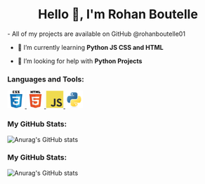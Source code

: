 <h1 align="center">Hello 👋, I'm Rohan Boutelle</h1>
- All of my projects are available on GitHub @rohanboutelle01

- 🌱 I’m currently learning **Python JS CSS and HTML**

- 🤝 I’m looking for help with **Python Projects**


<h3 align="left">Languages and Tools:</h3>
<p align="left"> <a href="https://www.w3schools.com/css/" target="_blank" rel="noreferrer"> <img src="https://raw.githubusercontent.com/devicons/devicon/master/icons/css3/css3-original-wordmark.svg" alt="css3" width="40" height="40"/> </a> <a href="https://www.w3.org/html/" target="_blank" rel="noreferrer"> <img src="https://raw.githubusercontent.com/devicons/devicon/master/icons/html5/html5-original-wordmark.svg" alt="html5" width="40" height="40"/> </a> <a href="https://developer.mozilla.org/en-US/docs/Web/JavaScript" target="_blank" rel="noreferrer"> <img src="https://raw.githubusercontent.com/devicons/devicon/master/icons/javascript/javascript-original.svg" alt="javascript" width="40" height="40"/> </a> <a href="https://www.python.org" target="_blank" rel="noreferrer"> <img src="https://raw.githubusercontent.com/devicons/devicon/master/icons/python/python-original.svg" alt="python" width="40" height="40"/> </a> </p>


<h3 align="left">My GitHub Stats:</h3>

![Anurag's GitHub stats](https://github-readme-stats.vercel.app/api?username=rohanboutelle01&show_icons=true&theme=transparent)

<h3 align="left">My GitHub Stats:</h3>

![Anurag's GitHub stats](https://github-readme-stats.vercel.app/api?username=rohanboutelle01&show_icons=true&theme=transparent)
